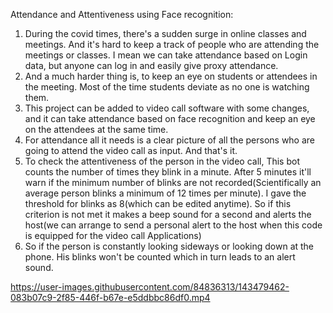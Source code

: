 Attendance and Attentiveness using Face recognition:
1. During the covid times, there's a sudden surge in online classes and meetings. And it's hard to keep a track of people who are attending the meetings or classes.
I mean we can take attendance based on Login data, but anyone can log in and easily give proxy attendance. 
2. And a much harder thing is, to keep an eye on students or attendees in the meeting. Most of the time students deviate as no one is watching them.
3. This project can be added to video call software with some changes, and it can take attendance based on face recognition and keep an eye on the attendees at the same time.
4. For attendance all it needs is a clear picture of all the persons who are going to attend the video call as input. And that's it. 
5. To check the attentiveness of the person in the video call, This bot counts the number of times they blink in a minute. After 5 minutes it'll warn if the minimum number of 
blinks are not recorded(Scientifically an average person blinks a minimum of 12 times per minute). I gave the threshold for blinks as 8(which can be edited anytime). So if this criterion is not met it makes a beep sound for a second and alerts the host(we can arrange to send a personal alert to the host when this code is equipped for the video call Applications)
6. So if the person is constantly looking sideways or looking down at the phone. His blinks won't be counted which in turn leads to an alert sound.


https://user-images.githubusercontent.com/84836313/143479462-083b07c9-2f85-446f-b67e-e5ddbbc86df0.mp4


